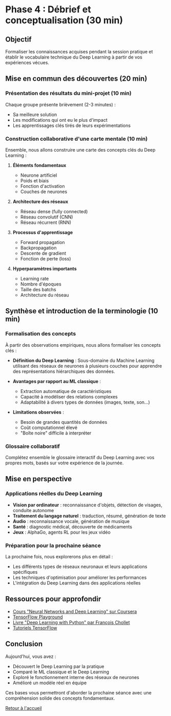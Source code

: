 # Phase 4 : Débrief et conceptualisation (30 min)

## Objectif

Formaliser les connaissances acquises pendant la session pratique et établir le vocabulaire technique du Deep Learning à partir de vos expériences vécues.

## Mise en commun des découvertes (20 min)

### Présentation des résultats du mini-projet (10 min)

Chaque groupe présente brièvement (2-3 minutes) :
- Sa meilleure solution
- Les modifications qui ont eu le plus d'impact
- Les apprentissages clés tirés de leurs expérimentations

### Construction collaborative d'une carte mentale (10 min)

Ensemble, nous allons construire une carte des concepts clés du Deep Learning :

1. **Éléments fondamentaux**
   - Neurone artificiel
   - Poids et biais
   - Fonction d'activation
   - Couches de neurones

2. **Architecture des réseaux**
   - Réseau dense (fully connected)
   - Réseau convolutif (CNN)
   - Réseau récurrent (RNN)

3. **Processus d'apprentissage**
   - Forward propagation
   - Backpropagation
   - Descente de gradient
   - Fonction de perte (loss)

4. **Hyperparamètres importants**
   - Learning rate
   - Nombre d'époques
   - Taille des batchs
   - Architecture du réseau

## Synthèse et introduction de la terminologie (10 min)

### Formalisation des concepts

À partir des observations empiriques, nous allons formaliser les concepts clés :

- **Définition du Deep Learning** : Sous-domaine du Machine Learning utilisant des réseaux de neurones à plusieurs couches pour apprendre des représentations hiérarchiques des données.

- **Avantages par rapport au ML classique** :
  - Extraction automatique de caractéristiques
  - Capacité à modéliser des relations complexes
  - Adaptabilité à divers types de données (images, texte, son...)

- **Limitations observées** :
  - Besoin de grandes quantités de données
  - Coût computationnel élevé
  - "Boîte noire" difficile à interpréter

### Glossaire collaboratif

Complétez ensemble le glossaire interactif du Deep Learning avec vos propres mots, basés sur votre expérience de la journée.

## Mise en perspective

### Applications réelles du Deep Learning

- **Vision par ordinateur** : reconnaissance d'objets, détection de visages, conduite autonome
- **Traitement du langage naturel** : traduction, résumé, génération de texte
- **Audio** : reconnaissance vocale, génération de musique
- **Santé** : diagnostic médical, découverte de médicaments
- **Jeux** : AlphaGo, agents RL pour les jeux vidéo

### Préparation pour la prochaine séance

La prochaine fois, nous explorerons plus en détail :
- Les différents types de réseaux neuronaux et leurs applications spécifiques
- Les techniques d'optimisation pour améliorer les performances
- L'intégration du Deep Learning dans des applications réelles

## Ressources pour approfondir

- [Cours "Neural Networks and Deep Learning" sur Coursera](https://www.coursera.org/learn/neural-networks-deep-learning)
- [TensorFlow Playground](https://playground.tensorflow.org/)
- [Livre "Deep Learning with Python" par François Chollet](https://www.manning.com/books/deep-learning-with-python)
- [Tutoriels TensorFlow](https://www.tensorflow.org/tutorials)

## Conclusion

Aujourd'hui, vous avez :
- Découvert le Deep Learning par la pratique
- Comparé le ML classique et le Deep Learning
- Exploré le fonctionnement interne des réseaux de neurones
- Amélioré un modèle réel en équipe

Ces bases vous permettront d'aborder la prochaine séance avec une compréhension solide des concepts fondamentaux.

[Retour à l'accueil](../index.md)